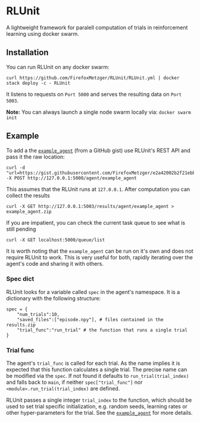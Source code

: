 # RLUnit
A lightweight framework for paralell computation of trials in reinforcement learning using docker swarm.

## Installation
You can run RLUnit on any docker swarm:

    curl https://github.com/FirefoxMetzger/RLUnit/RLUnit.yml | docker stack deploy -c - RLUnit
    
It listens to requests on `Port 5000` and serves the resulting data on `Port 5003`. 

__Note:__ You can always launch a single node swarm locally via: `docker swarm init`

## Example
To add a the [`example_agent`](https://gist.github.com/FirefoxMetzger/e2a42002b2f21ebb9c539b5edd3f275b/) (from a GitHub gist) use RLUnit's REST API and pass it the raw location:

    curl -d "url=https://gist.githubusercontent.com/FirefoxMetzger/e2a42002b2f21ebb9c539b5edd3f275b/raw/fb646bd574b597ede4bd127419909b5bf42bed2d/Qlearning_example.py" -X POST http://127.0.0.1:5000/agent/example_agent

This assumes that the RLUnit runs at `127.0.0.1`. After computation you can collect the results

    curl -X GET http://127.0.0.1:5003/results/agent/example_agent > example_agent.zip

If you are impatient, you can check the current task queue to see what is still pending

    curl -X GET localhost:5000/queue/list

It is worth noting that the `example_agent` can be run on it's own and does not require RLUnit to work. This is very useful for both, rapidly iterating over the agent's code and sharing it with others.

### Spec dict
RLUnit looks for a variable called `spec` in the agent's namespace. It is a dictionary with the following structure:

    spec = {
        "num_trials":10,
        "saved_files":["episode.npy"], # files contained in the results.zip
        "trial_func":"run_trial" # the function that runs a single trial
    }
    
### Trial func
The agent's `trial_func` is called for each trial. As the name implies it is expected that this function calculates a single trial. The precise name can be modified via the `spec`. If not found it defaults to `run_trial(trial_index)` and falls back to `main`, if neither `spec["trial_func"]` nor `<module>.run_trial(trial_index)` are defined.

RLUnit passes a single integer `trial_index` to the function, which should be used to set trial specific initialization, e.g. random seeds, learning rates or other hyper-parameters for the trial. See the [`example_agent`](https://gist.github.com/FirefoxMetzger/e2a42002b2f21ebb9c539b5edd3f275b/) for more details.